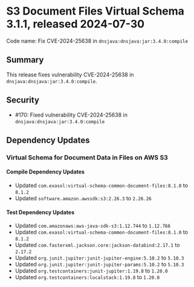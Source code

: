 # S3 Document Files Virtual Schema 3.1.1, released 2024-07-30

Code name: Fix CVE-2024-25638 in `dnsjava:dnsjava:jar:3.4.0:compile`

## Summary

This release fixes vulnerability CVE-2024-25638 in `dnsjava:dnsjava:jar:3.4.0:compile`.

## Security

* #170: Fixed vulnerability CVE-2024-25638 in `dnsjava:dnsjava:jar:3.4.0:compile`

## Dependency Updates

### Virtual Schema for Document Data in Files on AWS S3

#### Compile Dependency Updates

* Updated `com.exasol:virtual-schema-common-document-files:8.1.0` to `8.1.2`
* Updated `software.amazon.awssdk:s3:2.26.3` to `2.26.26`

#### Test Dependency Updates

* Updated `com.amazonaws:aws-java-sdk-s3:1.12.744` to `1.12.766`
* Updated `com.exasol:virtual-schema-common-document-files:8.1.0` to `8.1.2`
* Updated `com.fasterxml.jackson.core:jackson-databind:2.17.1` to `2.17.2`
* Updated `org.junit.jupiter:junit-jupiter-engine:5.10.2` to `5.10.3`
* Updated `org.junit.jupiter:junit-jupiter-params:5.10.2` to `5.10.3`
* Updated `org.testcontainers:junit-jupiter:1.19.8` to `1.20.0`
* Updated `org.testcontainers:localstack:1.19.8` to `1.20.0`
